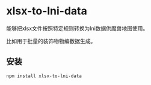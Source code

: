 # xlsx-to-lni-data

能够把xlsx文件按照特定规则转换为lni数据供魔兽地图使用。

比如用于批量的装饰物物编数据生成。

## 安装

`npm install xlsx-to-lni-data`

